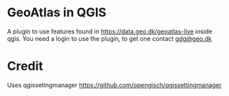# GeoAtlas in QGIS
A plugin to use features found in https://data.geo.dk/geoatlas-live inside qgis.
You need a login to use the plugin, to get one contact gdg@geo.dk


# Credit
Uses qgissetingmanager https://github.com/opengisch/qgissettingmanager
